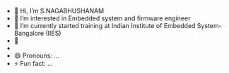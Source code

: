 - 👋 Hi, I’m S.NAGABHUSHANAM
- 👀 I’m interested in  Embedded system and firmware engineer 
- 🌱 I’m currently started training at Indian Institute of Embedded System-Bangalore (IIES)
- 💞️
- 
- 😄 Pronouns: ...
- ⚡ Fun fact: ...

<!---
6303279615/6303279615 is a ✨ special ✨ repository because its `README.md` (this file) appears on your GitHub profile.
You can click the Preview link to take a look at your changes.
--->
